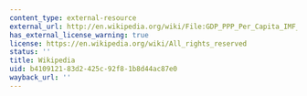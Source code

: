 ```yaml
---
content_type: external-resource
external_url: http://en.wikipedia.org/wiki/File:GDP_PPP_Per_Capita_IMF_2008.png
has_external_license_warning: true
license: https://en.wikipedia.org/wiki/All_rights_reserved
status: ''
title: Wikipedia
uid: b4109121-83d2-425c-92f8-1b8d44ac87e0
wayback_url: ''
---
```

